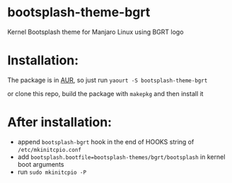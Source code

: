 # bootsplash-theme-bgrt
Kernel Bootsplash theme for Manjaro Linux using BGRT logo

# Installation:
The package is in [AUR](https://aur.archlinux.org/packages/bootsplash-theme-bgrt/), so just run
`yaourt -S bootsplash-theme-bgrt` 

or clone this repo, build the package with `makepkg` and then install it

# After installation:
- append `bootsplash-bgrt` hook in the end of HOOKS string of `/etc/mkinitcpio.conf`
- add `bootsplash.bootfile=bootsplash-themes/bgrt/bootsplash` in kernel boot arguments
- run `sudo mkinitcpio -P`

